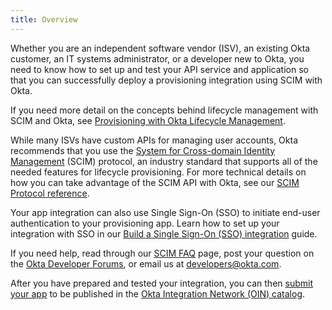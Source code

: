 ```yaml
---
title: Overview
---
```


Whether you are an independent software vendor (ISV), an existing Okta customer, an IT systems administrator, or a developer new to Okta, you need to know how to set up and test your API service and application so that you can successfully deploy a provisioning integration using SCIM with Okta.

If you need more detail on the concepts behind lifecycle management with SCIM and Okta, see [Provisioning with Okta Lifecycle Management](/docs/concepts/scim/).

While many ISVs have custom APIs for managing user accounts, Okta recommends that you use the [System for Cross-domain Identity Management](http://www.simplecloud.info) (SCIM) protocol, an industry standard that supports all of the needed features for lifecycle provisioning. For more technical details on how you can take advantage of the SCIM API with Okta, see our [SCIM Protocol reference](/docs/reference/scim/).

Your app integration can also use Single Sign-On (SSO) to initiate end-user authentication to your provisioning app. Learn how to set up your integration with SSO in our [Build a Single Sign-On (SSO) integration](/docs/guides/build-sso-integration/) guide.

If you need help, read through our [SCIM FAQ](/docs/concepts/scim/faqs/) page, post your question on the [Okta Developer Forums](https://devforum.okta.com/), or email us at <developers@okta.com>.

After you have prepared and tested your integration, you can then [submit your app](/docs/guides/submit-app/) to be published in the [Okta Integration Network (OIN) catalog](https://www.okta.com/integrations/).

<NextSectionLink/>
